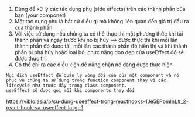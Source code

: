 1. Dùng để xử lý các tác dụng phụ (side effects) trên các thành phần của bạn (your componet)
2. Một tác dụng phụ là bất cứ điều gì mà không liên quan đến giá trị đầu ra của thành phần
3. Với việc sử dụng nếu chúng ta có thể thực thi một phương thức khi tải thành phần và ngay trước khi nó bị hủy ==> được thực thi khi mỗi lần thành phần đó được tải, mỗi lần các thành phần đó hiển thị và khi thành phần bị phá hủy hoặc loại bỏ, chức năng dọn dẹp của useEffect đó sẽ được thực thi
4. Có thể chỉ ra các điều kiện để năng chặn nó đang được thực hiện

```
Mục đích useEffect để quản lý vòng đời của của một component và nó phục vụ chúng ta sử dụng trong function component thay vì các lifecycle như trước đây trong class component.
useEffect sẽ được gọi mỗi khi components thay đổi
```

https://viblo.asia/p/su-dung-useeffect-trong-reacthooks-1Je5EPbmlnL#_2-react-hook-va-useeffect-la-gi-1